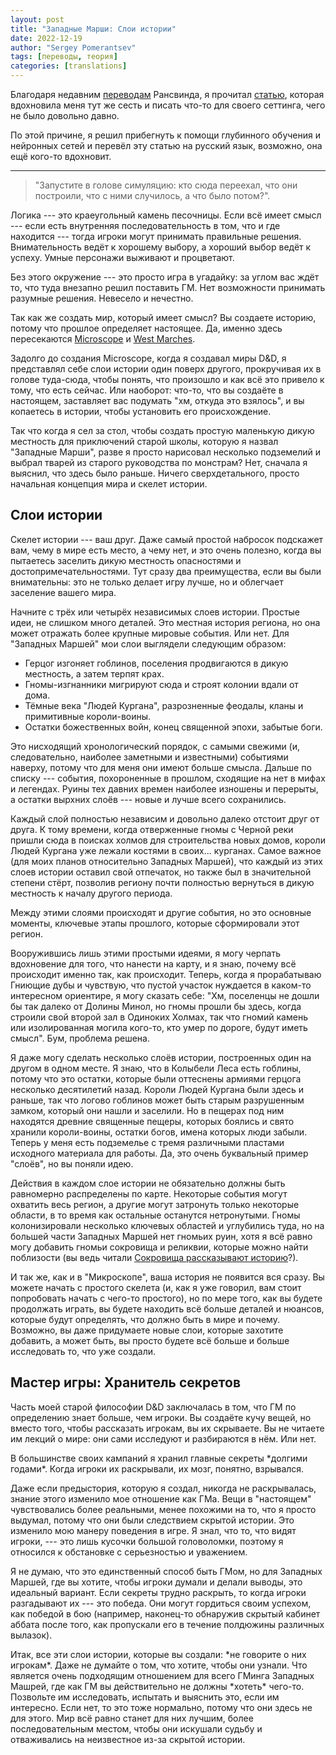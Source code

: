 ```yaml
---
layout: post
title: "Западные Марши: Слои истории"
date: 2022-12-19
author: "Sergey Pomerantsev"
tags: [переводы, теория]
categories: [translations]
---
```


Благодаря недавним [переводам](https://vk.com/wall-199274572_1021) Рансвинда, я прочитал [статью](http://arsludi.lamemage.com/index.php/949/west-marches-layers-of-history/), которая вдохновила меня тут же сесть и писать что-то для своего сеттинга, чего не было довольно давно.

По этой причине, я решил прибегнуть к помощи глубинного обучения и нейронных сетей и перевёл эту статью на русский язык, возможно, она ещё кого-то вдохновит.

---

> "Запустите в голове симуляцию: кто сюда переехал, что они построили, что с ними случилось, а что было потом?".

Логика --- это краеугольный камень песочницы. Если всё имеет смысл --- если есть внутренняя последовательность в том, что и где находится --- тогда игроки могут принимать правильные решения. Внимательность ведёт к хорошему выбору, а хороший выбор ведёт к успеху. Умные персонажи выживают и процветают.

Без этого окружение --- это просто игра в угадайку: за углом вас ждёт то, что туда внезапно решил поставить ГМ. Нет возможности принимать разумные решения. Невесело и нечестно.

Так как же создать мир, который имеет смысл? Вы создаете историю, потому что прошлое определяет настоящее. Да, именно здесь пересекаются [Microscope](http://www.lamemage.com/microscope/) и [West Marches](http://arsludi.lamemage.com/index.php/78/grand-experiments-west-marches/).

Задолго до создания Microscope, когда я создавал миры D&D, я представлял себе слои истории один поверх другого, прокручивая их в голове туда-сюда, чтобы понять, что произошло и как всё это привело к тому, что есть сейчас. Или наоборот: что-то, что вы создаёте в настоящем, заставляет вас подумать "хм, откуда это взялось", и вы копаетесь в истории, чтобы установить его происхождение.

Так что когда я сел за стол, чтобы создать простую маленькую дикую местность для приключений старой школы, которую я назвал "Западные Марши", разве я просто нарисовал несколько подземелий и выбрал тварей из старого руководства по монстрам? Нет, сначала я выяснил, что здесь было раньше. Ничего сверхдетального, просто начальная концепция мира и скелет истории.

## Слои истории

Скелет истории --- ваш друг. Даже самый простой набросок подскажет вам, чему в мире есть место, а чему нет, и это очень полезно, когда вы пытаетесь заселить дикую местность опасностями и достопримечательностями. Тут сразу два преимущества, если вы были внимательны: это не только делает игру лучше, но и облегчает заселение вашего мира.

Начните с трёх или четырёх независимых слоев истории. Простые идеи, не слишком много деталей. Это местная история региона, но она может отражать более крупные мировые события. Или нет. Для "Западных Маршей" мои слои выглядели следующим образом:

- Герцог изгоняет гоблинов, поселения продвигаются в дикую местность, а затем терпят крах.
- Гномы-изгнанники мигрируют сюда и строят колонии вдали от дома.
- Тёмные века "Людей Кургана", разрозненные феодалы, кланы и примитивные короли-воины.
- Остатки божественных войн, конец священной эпохи, забытые боги.

Это нисходящий хронологический порядок, с самыми свежими (и, следовательно, наиболее заметными и известными) событиями наверху, потому что для меня они имеют больше смысла. Дальше по списку --- события, похороненные в прошлом, сходящие на нет в мифах и легендах. Руины тех давних времен наиболее изношены и перерыты, а остатки вырхних слоёв --- новые и лучше всего сохранились.

Каждый слой полностью независим и довольно далеко отстоит друг от друга. К тому времени, когда отверженные гномы с Черной реки пришли сюда в поисках холмов для строительства новых домов, короли Людей Кургана уже лежали костями в своих... курганах. Самое важное (для моих планов относительно Западных Маршей), что каждый из этих слоев истории оставил свой отпечаток, но также был в значительной степени стёрт, позволив региону почти полностью вернуться в дикую местность к началу другого периода.

Между этими слоями происходят и другие события, но это основные моменты, ключевые этапы прошлого, которые сформировали этот регион.

Вооружившись лишь этими простыми идеями, я могу черпать вдохновение для того, что нанести на карту, и я знаю, почему всё происходит именно так, как происходит. Теперь, когда я прорабатываю Гниющие дубы и чувствую, что пустой участок нуждается в каком-то интересном ориентире, я могу сказать себе: "Хм, поселенцы не дошли бы так далеко от Долины Минол, но гномы прошли бы здесь, когда строили свой второй зал в Одиноких Холмах, так что гномий камень или изолированная могила кого-то, кто умер по дороге, будут иметь смысл". Бум, проблема решена.

Я даже могу сделать несколько слоёв истории, построенных один на другом в одном месте. Я знаю, что в Колыбели Леса есть гоблины, потому что это остатки, которые были оттеснены армиями герцога несколько десятилетий назад. Короли Людей Кургана были здесь и раньше, так что логово гоблинов может быть старым разрушенным замком, который они нашли и заселили. Но в пещерах под ним находятся древние священные пещеры, которых боялись и свято хранили короли-воины, остатки богов, имена которых люди забыли. Теперь у меня есть подземелье с тремя различными пластами исходного материала для работы. Да, это очень буквальный пример "слоёв", но вы поняли идею.

Действия в каждом слое истории не обязательно должны быть равномерно распределены по карте. Некоторые события могут охватить весь регион, а другие могут затронуть только некоторые области, в то время как остальные останутся нетронутыми. Гномы колонизировали несколько ключевых областей и углубились туда, но на большей части Западных Маршей нет гномьих руин, хотя я всё равно могу добавить гномьи сокровища и реликвии, которые можно найти поблизости (вы ведь читали [Сокровища рассказывают историю](/posts/Сокровища-рассказывают-историю/)?).

И так же, как и в "Микроскопе", ваша история не появится вся сразу. Вы можете начать с простого скелета (и, как я уже говорил, вам стоит попробовать начать с чего-то простого), но по мере того, как вы будете продолжать играть, вы будете находить всё больше деталей и нюансов, которые будут определять, что должно быть в мире и почему. Возможно, вы даже придумаете новые слои, которые захотите добавить, а может быть, вы просто будете всё больше и больше исследовать то, что уже создали.

## Мастер игры: Хранитель секретов

Часть моей старой философии D&D заключалась в том, что ГМ по определению знает больше, чем игроки. Вы создаёте кучу вещей, но вместо того, чтобы рассказать игрокам, вы их скрываете. Вы не читаете им лекций о мире: они сами исследуют и разбираются в нём. Или нет.

В большинстве своих кампаний я хранил главные секреты \*долгими годами\*. Когда игроки их раскрывали, их мозг, понятно, взрывался.

Даже если предыстория, которую я создал, никогда не раскрывалась, знание этого изменило мое отношение как ГМа. Вещи в "настоящем" чувствовались более реальными, менее похожими на то, что я просто выдумал, потому что они были следствием скрытой истории. Это изменило мою манеру поведения в игре. Я знал, что то, что видят игроки, --- это лишь кусочки большой головоломки, поэтому я относился к обстановке с серьезностью и уважением.

Я не думаю, что это единственный способ быть ГМом, но для Западных Маршей, где вы хотите, чтобы игроки думали и делали выводы, это идеальный вариант. Если секреты трудно раскрыть, то когда игроки разгадывают их --- это победа. Они могут гордиться своим успехом, как победой в бою (например, наконец-то обнаружив скрытый кабинет аббата после того, как пропускали его в течение полдюжины различных вылазок).

Итак, все эти слои истории, которые вы создали: \*не говорите о них игрокам\*. Даже не думайте о том, что хотите, чтобы они узнали. Что является очень подходящим отношением для всего ГМинга Западных Машрей, где как ГМ вы действительно не должны \*хотеть\* чего-то. Позвольте им исследовать, испытать и выяснить это, если им интересно. Если нет, то это тоже нормально, потому что они здесь не для этого. Мир всё равно станет для них лучшим, более последовательным местом, чтобы они искушали судьбу и отваживались на неизвестное из-за скрытой истории.
